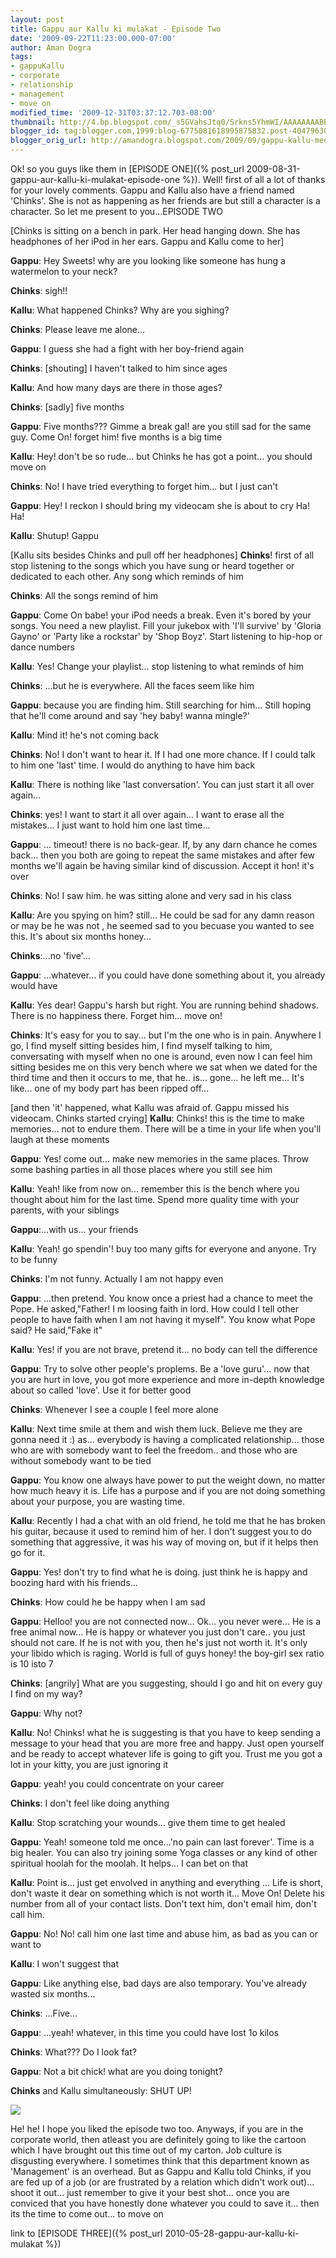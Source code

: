 ```yaml
---
layout: post
title: Gappu aur Kallu ki mulakat - Episode Two
date: '2009-09-22T11:23:00.000-07:00'
author: Aman Dogra
tags:
- gappuKallu
- corporate
- relationship
- management
- move on
modified_time: '2009-12-31T03:37:12.703-08:00'
thumbnail: http://4.bp.blogspot.com/_s5GVahsJtq0/Srkns5YhmWI/AAAAAAAABEs/UZXM_tk_O2s/s72-c/Corporate.jpg
blogger_id: tag:blogger.com,1999:blog-6775081618995875832.post-4047963039614831424
blogger_orig_url: http://amandogra.blogspot.com/2009/09/gappu-kallu-meet-chinks.html
---
```


Ok! so you guys like them in [EPISODE ONE]({% post_url 2009-08-31-gappu-aur-kallu-ki-mulakat-episode-one %}). Well! first of all a lot of thanks for your lovely comments. Gappu and
Kallu also have a friend named 'Chinks'. She is not as happening as her
friends are but still a character is a character. So let me present to
you...EPISODE TWO
<!--more-->

\[Chinks is sitting on a bench in park. Her head hanging down. She has
headphones of her iPod in her ears. Gappu and Kallu come to her\]

**Gappu**: Hey Sweets! why are you looking like someone has hung a
watermelon to your neck?

**Chinks**: sigh!!

**Kallu**: What happened Chinks? Why are you sighing?

**Chinks**: Please leave me alone...

**Gappu**: I guess she had a fight with her boy-friend again

**Chinks**: \[shouting\] I haven't talked to him since ages

**Kallu**: And how many days are there in those ages?

**Chinks**: \[sadly\] five months

**Gappu**: Five months??? Gimme a break gal! are you still sad for the same
guy. Come On! forget him! five months is a big time

**Kallu**: Hey! don't be so rude... but Chinks he has got a point... you
should move on

**Chinks**: No! I have tried everything to forget him... but I just can't

**Gappu**: Hey! I reckon I should bring my videocam she is about to cry Ha!
Ha!

**Kallu**: Shutup! Gappu

\[Kallu sits besides Chinks and pull off her headphones\]
**Chinks**! first of all stop listening to the songs which you have sung or
heard together or dedicated to each other. Any song which reminds of
him

**Chinks**: All the songs remind of him

**Gappu**: Come On babe! your iPod needs a break. Even it's bored by your
songs. You need a new playlist. Fill your jukebox with 'I'll survive' by
'Gloria Gayno' or 'Party like a rockstar' by 'Shop Boyz'. Start
listening to hip-hop or dance numbers

**Kallu**: Yes! Change your playlist... stop listening to what reminds of
him

**Chinks**: ...but he is everywhere. All the faces seem like him

**Gappu**: because you are finding him. Still searching for him... Still
hoping that he'll come around and say 'hey baby! wanna mingle?'

**Kallu**: Mind it! he's not coming back

**Chinks**: No! I don't want to hear it. If I had one more chance. If I
could talk to him one 'last' time. I would do anything to have him back

**Kallu**: There is nothing like 'last conversation'. You can just start it
all over again...

**Chinks**: yes! I want to start it all over again... I want to erase all
the mistakes... I just want to hold him one last time...

**Gappu**: ... timeout! there is no back-gear. If, by any darn chance he
comes back... then you both are going to repeat the same mistakes and
after few months we'll again be having similar kind of discussion.
Accept it hon! it's over

**Chinks**: No! I saw him. he was sitting alone and very sad in his class

**Kallu**: Are you spying on him? still... He could be sad for any damn
reason or may be he was not , he seemed sad to you becuase you wanted to
see this. It's about six months honey...

**Chinks**:...no 'five'...

**Gappu**: ...whatever... if you could have done something about it, you
already would have

**Kallu**: Yes dear! Gappu's harsh but right. You are running behind
shadows. There is no happiness there. Forget him... move on!

**Chinks**: It's easy for you to say... but I'm the one who is in pain.
Anywhere I go, I find myself sitting besides him, I find myself talking
to him, conversating with myself when no one is around, even now I can
feel him sitting besides me on this very bench where we sat when we
dated for the third time and then it occurs to me, that he.. is...
gone... he left me... It's like... one of my body part has been ripped
off...

\[and then 'it' happened, what Kallu was afraid of. Gappu missed his
videocam. Chinks started crying\]
**Kallu**: Chinks! this is the time to make memories... not to endure them.
There will be a time in your life when you'll laugh at these moments

**Gappu**: Yes! come out... make new memories in the same places. Throw some
bashing parties in all those places where you still see him

**Kallu**: Yeah! like from now on... remember this is the bench where you
thought about him for the last time. Spend more quality time with your
parents, with your siblings

**Gappu**:...with us... your friends

**Kallu**: Yeah! go spendin'! buy too many gifts for everyone and anyone.
Try to be funny

**Chinks**: I'm not funny. Actually I am not happy even

**Gappu**: ...then pretend. You know once a priest had a chance to meet the
Pope. He asked,"Father! I m loosing faith in lord. How could I tell
other people to have faith when I am not having it myself". You know
what Pope said? He said,"Fake it"

**Kallu**: Yes! if you are not brave, pretend it... no body can tell the
difference

**Gappu**: Try to solve other people's proplems. Be a 'love guru'... now
that you are hurt in love, you got more experience and more in-depth
knowledge about so called 'love'. Use it for better good

**Chinks**: Whenever I see a couple I feel more alone

**Kallu**: Next time smile at them and wish them luck. Believe me they are
gonna need it :) as... everybody is having a complicated relationship...
those who are with somebody want to feel the freedom.. and those who are
without somebody want to be tied

**Gappu**: You know one always have power to put the weight down, no matter
how much heavy it is. Life has a purpose and if you are not doing
something about your purpose, you are wasting time.

**Kallu**: Recently I had a chat with an old friend, he told me that he has
broken his guitar, because it used to remind him of her. I don't suggest
you to do something that aggressive, it was his way of moving on, but if
it helps then go for it.

**Gappu**: Yes! don't try to find what he is doing. just think he is happy
and boozing hard with his friends...

**Chinks**: How could he be happy when I am sad

**Gappu**: Helloo! you are not connected now... Ok... you never were... He
is a free animal now... He is happy or whatever you just don't care..
you just should not care. If he is not with you, then he's just not
worth it. It's only your libido which is raging. World is full of guys
honey! the boy-girl sex ratio is 10 isto 7

**Chinks**: \[angrily\] What are you suggesting, should I go and hit on
every guy I find on my way?

**Gappu**: Why not?

**Kallu**: No! Chinks! what he is suggesting is that you have to keep
sending a message to your head that you are more free and happy. Just
open yourself and be ready to accept whatever life is going to gift you.
Trust me you got a lot in your kitty, you are just ignoring it

**Gappu**: yeah! you could concentrate on your career

**Chinks**: I don't feel like doing anything

**Kallu**: Stop scratching your wounds... give them time to get healed

**Gappu**: Yeah! someone told me once...'no pain can last forever'. Time is
a big healer. You can also try joining some Yoga classes or any kind of
other spiritual hoolah for the moolah. It helps... I can bet on that

**Kallu**: Point is... just get envolved in anything and everything ... Life
is short, don't waste it dear on something which is not worth it... Move
On! Delete his number from all of your contact lists. Don't text him,
don't email him, don't call him.

**Gappu**: No! No! call him one last time and abuse him, as bad as you can
or want to

**Kallu**: I won't suggest that

**Gappu**: Like anything else, bad days are also temporary. You've already
wasted six months...

**Chinks**: ...Five...

**Gappu**: ...yeah! whatever, in this time you could have lost 1o kilos

**Chinks**: What??? Do I look fat?

**Gappu**: Not a bit chick! what are you doing tonight?

**Chinks** and Kallu simultaneously: SHUT UP!

[![](http://4.bp.blogspot.com/_s5GVahsJtq0/Srkns5YhmWI/AAAAAAAABEs/UZXM_tk_O2s/s320/Corporate.jpg)](http://4.bp.blogspot.com/_s5GVahsJtq0/Srkns5YhmWI/AAAAAAAABEs/UZXM_tk_O2s/s1600-h/Corporate.jpg)

He! he! I hope you liked the episode two too. Anyways, if you are in the
corporate world, then atleast you are definitely going to like the
cartoon which I have brought out this time out of my carton. Job culture
is disgusting everywhere. I sometimes think that this department known
as 'Management' is an overhead. But as Gappu and Kallu told Chinks, if
you are fed up of a job (or are frustrated by a relation which didn't
work out)... shoot it out... just remember to give it your best shot...
once you are conviced that you have honestly done whatever you could to
save it... then its the time to come out... to move on

link to [EPISODE THREE]({% post_url 2010-05-28-gappu-aur-kallu-ki-mulakat %})
